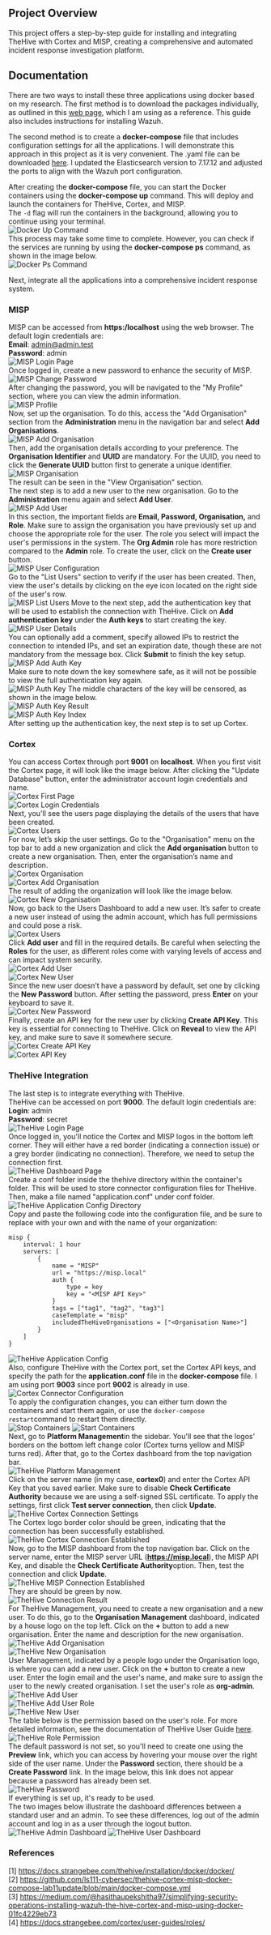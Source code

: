 ## Project Overview
This project offers a step-by-step guide for installing and integrating TheHive with Cortex and MISP, creating a comprehensive and automated incident response investigation platform.
## Documentation
There are two ways to install these three applications using docker based on my research. The first method is to download the packages individually, as outlined in this [web page](https://medium.com/@hasithaupekshitha97/simplifying-security-operations-installing-wazuh-the-hive-cortex-and-misp-using-docker-01fc4229eb73), which I am using as a reference. This guide also includes instructions for installing Wazuh.  

The second method is to create a **docker-compose** file that includes configuration settings for all the applications. I will demonstrate this approach in this project as it is very convenient.
The .yaml file can be downloaded [here](https://github.com/ls111-cybersec/thehive-cortex-misp-docker-compose-lab11update/blob/main/docker-compose.yml). I updated the Elasticsearch version to 7.17.12 and adjusted the ports to align with the Wazuh port configuration.

After creating the **docker-compose** file, you can start the Docker containers using the **docker-compose up** command. This will deploy and launch the containers for TheHive, Cortex, and MISP.  
The `-d` flag will run the containers in the background, allowing you to continue using your terminal.  
![Docker Up Command](images/docker-up.png)  
This process may take some time to complete. However, you can check if the services are running by using the **docker-compose ps** command, as shown in the image below.  
![Docker Ps Command](images/docker-ps.png)  
  
Next, integrate all the applications into a comprehensive incident response system.  

### MISP
MISP can be accessed from **https:/localhost** using the web browser. The default login credentials are:  
**Email**: admin@admin.test  
**Password**: admin  
![MISP Login Page](images/misp-login.png)  
Once logged in, create a new password to enhance the security of MISP.  
![MISP Change Password](images/misp-newpass.png)  
After changing the password, you will be navigated to the "My Profile" section, where you can view the admin information.  
![MISP Profile](images/misp-profile.png)  
Now, set up the organisation. To do this, access the "Add Organisation" section from the **Administration** menu in the navigation bar and select **Add Organisations**.  
![MISP Add Organisation](images/misp-addorg.png)  
Then, add the organisation details according to your preference. The **Organisation Identifier** and **UUID** are mandatory. For the UUID, you need to click the **Generate UUID** button first to generate a unique identifier.  
![MISP Organisation](images/misp-org.png)  
The result can be seen in the "View Organisation" section.  
The next step is to add a new user to the new organisation. Go to the **Administration** menu again and select **Add User**.  
![MISP Add User](images/misp-adduser.png)  
In this section, the important fields are **Email, Password, Organisation,** and **Role**. Make sure to assign the organisation you have previously set up and choose the appropriate role for the user. The role you select will impact the user's permissions in the system. The **Org Admin** role has more restriction compared to the **Admin** role. To create the user, click on the **Create user** button.  
![MISP User Configuration](images/misp-user.png)  
Go to the "List Users" section to verify if the user has been created. Then, view the user's details by clicking on the eye icon located on the right side of the user's row.  
![MISP List Users](images/misp-listusers.png)
Move to the next step, add the authentication key that will be used to establish the connection with TheHive. Click on **Add authentication key** under the **Auth keys** to start creating the key.  
![MISP User Details](images/misp-userdetails.png)  
You can optionally add a comment, specify allowed IPs to restrict the connection to intended IPs, and set an expiration date, though these are not mandatory from the message box. Click **Submit** to finish the key setup.  
![MISP Add Auth Key](images/misp-addauthkey.png)  
Make sure to note down the key somewhere safe, as it will not be possible to view the full authentication key again.  
![MISP Auth Key](images/misp-authkey.png) 
The middle characters of the key will be censored, as shown in the image below.  
![MISP Auth Key Result](images/misp-keyresult.png)  
![MISP Auth Key Index](images/misp-authkeyindex.png)  
After setting up the authentication key, the next step is to set up Cortex.  

### Cortex
You can access Cortex through port **9001** on **localhost**. When you first visit the Cortex page, it will look like the image below. After clicking the "Update Database" button, enter the administrator account login credentials and name.  
![Cortex First Page](images/cortex-first.png)  
![Cortex Login Credentials](images/cortex-login.png)  
Next, you'll see the users page displaying the details of the users that have been created.  
![Cortex Users](images/cortex-users.png)  
For now, let’s skip the user settings. Go to the "Organisation" menu on the top bar to add a new organization and click the **Add organisation** button to create a new organisation. Then, enter the organisation’s name and description.  
![Cortex Organisation](images/cortex-org.png)  
![Cortex Add Organisation](images/cortex-addorg.png)  
The result of adding the organization will look like the image below.  
![Cortex New Organisation](images/cortex-neworg.png)  
Now, go back to the Users Dashboard to add a new user. It’s safer to create a new user instead of using the admin account, which has full permissions and could pose a risk.  
![Cortex Users](images/cortex-users.png)  
Click **Add user** and fill in the required details. Be careful when selecting the **Roles** for the user, as different roles come with varying levels of access and can impact system security.  
![Cortex Add User](images/cortex-adduser.png)  
![Cortex New User](images/cortex-newuser.png)  
Since the new user doesn’t have a password by default, set one by clicking the **New Password** button. After setting the password, press **Enter** on your keyboard to save it.  
![Cortex New Password](images/cortex-newpass.png)  
Finally, create an API key for the new user by clicking **Create API Key**. This key is essential for connecting to TheHive. Click on **Reveal** to view the API key, and make sure to save it somewhere secure.  
![Cortex Create API Key](images/cortex-addapikey.png)  
![Cortex API Key](images/cortex-apikey.png)  

### TheHive Integration
The last step is to integrate everything with TheHive.  
TheHive can be accessed on port **9000**. The default login credentials are:  
**Login**: admin  
**Password**: secret  
![TheHive Login Page](images/thehive-login.png)  
Once logged in, you'll notice the Cortex and MISP logos in the bottom left corner. They will either have a red border (indicating a connection issue) or a grey border (indicating no connection). Therefore, we need to setup the connection first.  
![TheHive Dashboard Page](images/thehive-dashboard.png)  
Create a conf folder inside the thehive directory within the container's folder. This will be used to store connector configuration files for TheHive. Then, make a file named "application.conf" under conf folder.  
![TheHive Application Config Directory](images/thehive-confdir.png)  
Copy and paste the following code into the configuration file, and be sure to replace <MISP API Key> with your own <MISP API Key> and <Organisation Name> with the name of your organization:  
```play.module.enabled += org.thp.thehive.connector.misp.MispModule
misp {
	interval: 1 hour
	servers: [
		{
			name = "MISP"
			url = "https://misp.local"
			auth {
				type = key
				key = "<MISP API Key>"
			}
			tags = ["tag1", "tag2", "tag3"]
			caseTemplate = "misp"
			includedTheHiveOrganisations = ["<Organisation Name>"]
		}
	]
}  
```
![TheHive Application Config](images/thehive-app.png)  
Also, configure TheHive with the Cortex port, set the Cortex API keys, and specify the path for the **application.conf** file in the **docker-compose** file. I am using port **9003** since port **9002** is already in use.  
![Cortex Connector Configuration](images/cortex-conf.png)  
To apply the configuration changes, you can either turn down the containers and start them again, or use the `docker-compose restart`command to restart them directly.  
![Stop Containers](images/stop-containers.png) ![Start Containers](images/start-containers.png)  
 Next, go to **Platform Management**in the sidebar. You'll see that the logos' borders on the bottom left change color (Cortex turns yellow and MISP turns red). After that, go to the Cortex dashboard from the top navigation bar.  
![TheHive Platform Management](images/thehive-platform.png)  
Click on the server name (in my case, **cortex0**) and enter the Cortex API Key that you saved earlier. Make sure to disable **Check Certificate Authority** because we are using a self-signed SSL certificate. To apply the settings, first click **Test server connection**, then click **Update**.  
![TheHive Cortex Connection Settings](images/thehive-cortex.png)  
The Cortex logo border color should be green, indicating that the connection has been successfully established.  
![TheHive Cortex Connection Established](images/thehive-cortexconn.png)  
Now, go to the MISP dashboard from the top navigation bar. Click on the server name, enter the MISP server URL (**https://misp.local**), the MISP API Key, and disable the **Check Certificate Authority**option. Then, test the connection and click **Update**.  
![TheHive MISP Connection Established](images/thehive-mispconn.png)  
They are should be green by now.  
![TheHive Connection Result](images/thehive-connresult.png)  
For TheHive Management, you need to create a new organisation and a new user. To do this, go to the **Organisation Management** dashboard, indicated by a house logo on the top left. Click on the **+** button to add a new organisation. Enter the name and description for the new organisation.  
![TheHive Add Organisation](images/thehive-addorg.png)  
![TheHive New Organisation](images/thehive-neworg.png)  
User Management, indicated by a people logo under the Organisation logo, is where you can add a new user. Click on the **+** button to create a new user. Enter the login email and the user's name, and make sure to assign the user to the newly created organisation. I set the user's role as **org-admin**.  
![TheHive Add User](images/thehive-adduser.png)  
![TheHive Add User Role](images/thehive-adduserrole.png)  
![TheHive New User](images/thehive-newuser.png)  
The table below is the permission based on the user's role. For more detailed information, see the documentation of TheHive User Guide [here](https://docs.strangebee.com/cortex/user-guides/roles/).  
![TheHive Role Permission](images/thehive-role.png)  
The default password is not set, so you'll need to create one using the **Preview** link, which you can access by hovering your mouse over the right side of the user name. Under the **Password** section, there should be a **Create Password** link. In the image below, this link does not appear because a password has already been set.  
![TheHive Password](images/thehive-pass.png)  
If everything is set up, it's ready to be used.  
The two images below illustrate the dashboard differences between a standard user and an admin. To see these differences, log out of the admin account and log in as a user through the logout button.  
![TheHive Admin Dashboard](images/thehive-admin.png) ![TheHive User Dashboard](images/thehive-userdashboard.png)  

### References
[1] https://docs.strangebee.com/thehive/installation/docker/docker/  
[2] https://github.com/ls111-cybersec/thehive-cortex-misp-docker-compose-lab11update/blob/main/docker-compose.yml  
[3] https://medium.com/@hasithaupekshitha97/simplifying-security-operations-installing-wazuh-the-hive-cortex-and-misp-using-docker-01fc4229eb73  
[4] https://docs.strangebee.com/cortex/user-guides/roles/  
